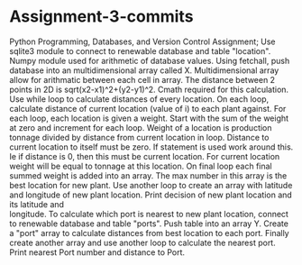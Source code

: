 # Assignment-3-commits
Python Programming, Databases, and Version Control Assignment;
Use sqlite3 module to connect to renewable database and table "location".
Numpy module used for arithmetic of database values. Using fetchall, push database into an multidimensional array called X. Multidimensional array allow for arithmatic between each cell in array.
The distance between 2 points in 2D is sqrt(x2-x1)^2+(y2-y1)^2. Cmath required for this calculation. 
Use while loop to calculate distances of every location. On each loop, calculate distance of current location (value of i) to each plant against.
For each loop, each location is given a weight. Start with the sum of the weight at zero and increment for each loop.
Weight of a location is production tonnage divided by distance from current location in loop.
Distance to current location to itself must be zero. If statement is used work around this. Ie if distance is 0, then this must be current location. For current location weight will be equal to tonnage at this location. 
On final loop each final summed weight is added into an array. The max number in this array is the best location for new plant. 
Use another loop to create an array with latitude and longitude of new plant location. Print decision of new plant location and its latitude and  
longitude. To calculate which port is nearest to new plant location, connect to renewable database and table "ports".
Push table into an array Y. Create a "port" array to calculate distances from best location to each port.
Finally create another array and use another loop to calculate the nearest port. Print nearest Port number and distance to Port.

